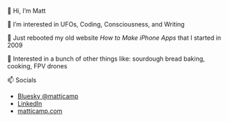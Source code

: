 👋 Hi, I’m Matt

👀 I’m interested in UFOs, Coding, Consciousness, and Writing

🌱 Just rebooted my old website *How to Make iPhone Apps* that I started in 2009

💞️ Interested in a bunch of other things like: sourdough bread baking, cooking, FPV drones

📫 Socials
- [Bluesky @mattjcamp](https://bsky.app/profile/mattjcamp.bsky.social)
- [LinkedIn](https://www.linkedin.com/in/mattjcamp/)
- [mattjcamp.com](https://mattjcamp.com)

<!---
mattjcamp/mattjcamp is a ✨ special ✨ repository because its `README.md` (this file) appears on your GitHub profile.
You can click the Preview link to take a look at your changes.
--->

